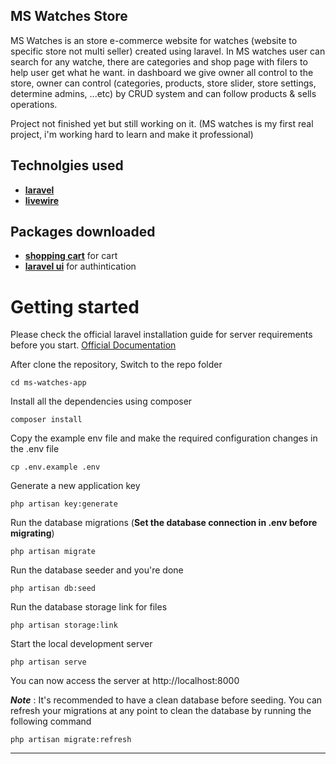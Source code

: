 ## MS Watches Store

MS Watches is an store e-commerce website for watches (website to specific store not multi seller) created using laravel. In MS watches user can search for any watche, there are categories and shop page with filers to help user get what he want. in dashboard we give owner all control to the store, owner can control (categories, products, store slider, store settings, determine admins, ...etc) by CRUD system and can follow products & sells operations. 

Project not finished yet but still working on it.
(MS watches is my first real project, i'm working hard to learn and make it professional)


## Technolgies used

- **[laravel](https://laravel.com/docs)**
- **[livewire](https://livewire.com/docs)**

## Packages downloaded

- **[shopping cart](https://github.com/bumbummen99/LaravelShoppingcart)** for cart
- **[laravel ui](https://github.com/laravel/ui)** for authintication


# Getting started

Please check the official laravel installation guide for server requirements before you start. [Official Documentation](https://laravel.com/docs/8.x/installation#installation)

After clone the repository, Switch to the repo folder

    cd ms-watches-app

Install all the dependencies using composer

    composer install

Copy the example env file and make the required configuration changes in the .env file

    cp .env.example .env

Generate a new application key

    php artisan key:generate

Run the database migrations (**Set the database connection in .env before migrating**)

    php artisan migrate

Run the database seeder and you're done

    php artisan db:seed

Run the database storage link for files

    php artisan storage:link

Start the local development server

    php artisan serve

You can now access the server at http://localhost:8000 



***Note*** : It's recommended to have a clean database before seeding. You can refresh your migrations at any point to clean the database by running the following command

    php artisan migrate:refresh

----------
